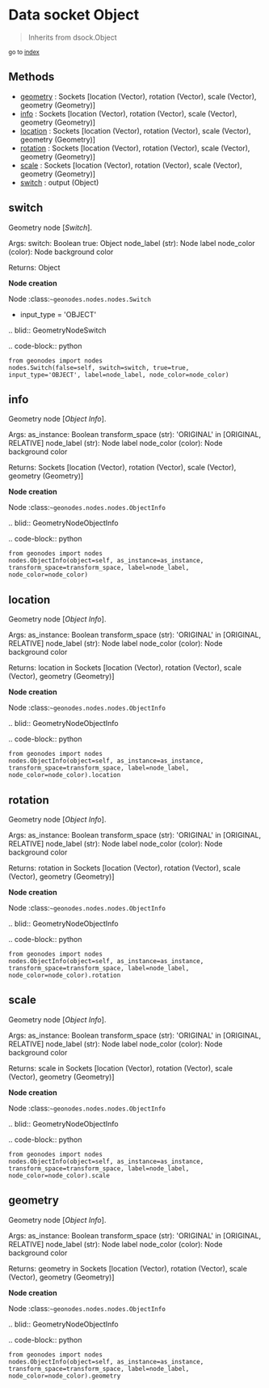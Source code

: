 
# Data socket Object

> Inherits from dsock.Object
  
<sub>go to [index](/docs/index.md)</sub>



## Methods

- [geometry](#geometry) : Sockets      [location (Vector), rotation (Vector), scale (Vector), geometry (Geometry)]
- [info](#info) : Sockets      [location (Vector), rotation (Vector), scale (Vector), geometry (Geometry)]
- [location](#location) : Sockets      [location (Vector), rotation (Vector), scale (Vector), geometry (Geometry)]
- [rotation](#rotation) : Sockets      [location (Vector), rotation (Vector), scale (Vector), geometry (Geometry)]
- [scale](#scale) : Sockets      [location (Vector), rotation (Vector), scale (Vector), geometry (Geometry)]
- [switch](#switch) : output (Object)

## switch

Geometry node [*Switch*].


  Args:
    switch: Boolean
    true: Object
    node_label (str): Node label
    node_color (color): Node background color
    
  Returns:
    Object
    
  **Node creation**
  
  Node :class:`~geonodes.nodes.nodes.Switch`
  
  - input_type = 'OBJECT'
    
  .. blid:: GeometryNodeSwitch
  
  .. code-block:: python
  
    from geonodes import nodes
    nodes.Switch(false=self, switch=switch, true=true, input_type='OBJECT', label=node_label, node_color=node_color)
    

## info

Geometry node [*Object Info*].


  Args:
    as_instance: Boolean
    transform_space (str): 'ORIGINAL' in [ORIGINAL, RELATIVE]
    node_label (str): Node label
    node_color (color): Node background color
    
  Returns:
    Sockets [location (Vector), rotation (Vector), scale (Vector), geometry (Geometry)]
    
  **Node creation**
  
  Node :class:`~geonodes.nodes.nodes.ObjectInfo`
  
  
  .. blid:: GeometryNodeObjectInfo
  
  .. code-block:: python
  
    from geonodes import nodes
    nodes.ObjectInfo(object=self, as_instance=as_instance, transform_space=transform_space, label=node_label, node_color=node_color)
    

## location

Geometry node [*Object Info*].


  Args:
    as_instance: Boolean
    transform_space (str): 'ORIGINAL' in [ORIGINAL, RELATIVE]
    node_label (str): Node label
    node_color (color): Node background color
    
  Returns:
    location in Sockets [location (Vector), rotation (Vector), scale (Vector), geometry (Geometry)]
    
  **Node creation**
  
  Node :class:`~geonodes.nodes.nodes.ObjectInfo`
  
  
  .. blid:: GeometryNodeObjectInfo
  
  .. code-block:: python
  
    from geonodes import nodes
    nodes.ObjectInfo(object=self, as_instance=as_instance, transform_space=transform_space, label=node_label, node_color=node_color).location
    

## rotation

Geometry node [*Object Info*].


  Args:
    as_instance: Boolean
    transform_space (str): 'ORIGINAL' in [ORIGINAL, RELATIVE]
    node_label (str): Node label
    node_color (color): Node background color
    
  Returns:
    rotation in Sockets [location (Vector), rotation (Vector), scale (Vector), geometry (Geometry)]
    
  **Node creation**
  
  Node :class:`~geonodes.nodes.nodes.ObjectInfo`
  
  
  .. blid:: GeometryNodeObjectInfo
  
  .. code-block:: python
  
    from geonodes import nodes
    nodes.ObjectInfo(object=self, as_instance=as_instance, transform_space=transform_space, label=node_label, node_color=node_color).rotation
    

## scale

Geometry node [*Object Info*].


  Args:
    as_instance: Boolean
    transform_space (str): 'ORIGINAL' in [ORIGINAL, RELATIVE]
    node_label (str): Node label
    node_color (color): Node background color
    
  Returns:
    scale in Sockets [location (Vector), rotation (Vector), scale (Vector), geometry (Geometry)]
    
  **Node creation**
  
  Node :class:`~geonodes.nodes.nodes.ObjectInfo`
  
  
  .. blid:: GeometryNodeObjectInfo
  
  .. code-block:: python
  
    from geonodes import nodes
    nodes.ObjectInfo(object=self, as_instance=as_instance, transform_space=transform_space, label=node_label, node_color=node_color).scale
    

## geometry

Geometry node [*Object Info*].


  Args:
    as_instance: Boolean
    transform_space (str): 'ORIGINAL' in [ORIGINAL, RELATIVE]
    node_label (str): Node label
    node_color (color): Node background color
    
  Returns:
    geometry in Sockets [location (Vector), rotation (Vector), scale (Vector), geometry (Geometry)]
    
  **Node creation**
  
  Node :class:`~geonodes.nodes.nodes.ObjectInfo`
  
  
  .. blid:: GeometryNodeObjectInfo
  
  .. code-block:: python
  
    from geonodes import nodes
    nodes.ObjectInfo(object=self, as_instance=as_instance, transform_space=transform_space, label=node_label, node_color=node_color).geometry
    
